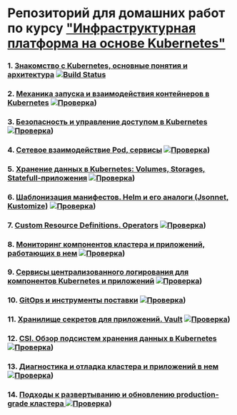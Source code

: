 # Репозиторий для домашних работ по курсу ["Инфраструктурная платформа на основе Kubernetes"](https://otus.ru/lessons/infrastrukturnaya-platforma-na-osnove-kubernetes/)



### 1. [Знакомство с Kubernetes, основные понятия и архитектура](kubernetes-intro/README.md) [![Build Status](https://travis-ci.com/otus-kuber-2020-07/vasiliev-alexey_platform.svg?branch=kubernetes-intro)](https://travis-ci.com/otus-kuber-2020-07/vasiliev-alexey_platform)

### 2. [Механика запуска и взаимодействия контейнеров в Kubernetes](kubernetes-controllers/README.md) [![Проверка](https://travis-ci.com/otus-kuber-2020-07/vasiliev-alexey_platform.svg?branch=kubernetes-controllers)](https://travis-ci.com/otus-kuber-2020-07/vasiliev-alexey_platform))

### 3. [Безопасность и управление доступом в Kubernetes](kubernetes-security/README.md) [![Проверка](https://travis-ci.com/otus-kuber-2020-07/vasiliev-alexey_platform.svg?branch=kubernetes-security)](https://travis-ci.com/otus-kuber-2020-07/vasiliev-alexey_platform))

### 4. [Сетевое взаимодействие Pod, сервисы](kubernetes-networks/README.md) [![Проверка](https://travis-ci.com/otus-kuber-2020-07/vasiliev-alexey_platform.svg?branch=kubernetes-networks)](https://travis-ci.com/otus-kuber-2020-07/vasiliev-alexey_platform))

### 5. [Хранение данных в Kubernetes: Volumes, Storages, Statefull-приложения](kubernetes-volumes/README.md) [![Проверка](https://travis-ci.com/otus-kuber-2020-07/vasiliev-alexey_platform.svg?branch=kubernetes-volumes)](https://travis-ci.com/otus-kuber-2020-07/vasiliev-alexey_platform))

### 6. [Шаблонизация манифестов. Helm и его аналоги (Jsonnet, Kustomize)](kubernetes-templating/README.md) [![Проверка](https://travis-ci.com/otus-kuber-2020-07/vasiliev-alexey_platform.svg?branch=kubernetes-templating)](https://travis-ci.com/otus-kuber-2020-07/vasiliev-alexey_platform))

### 7. [Custom Resource Definitions. Operators](kubernetes-operators/README.md) [![Проверка](https://travis-ci.com/otus-kuber-2020-07/vasiliev-alexey_platform.svg?branch=kubernetes-operators)](https://travis-ci.com/otus-kuber-2020-07/vasiliev-alexey_platform))

### 8. [Мониторинг компонентов кластера и приложений, работающих в нем](kubernetes-monitoring/README.md) [![Проверка](https://travis-ci.com/otus-kuber-2020-07/vasiliev-alexey_platform.svg?branch=kubernetes-monitoring)](https://travis-ci.com/otus-kuber-2020-07/vasiliev-alexey_platform))

### 9. [Сервисы централизованного логирования для компонентов Kubernetes и приложений](kubernetes-logging/README.md) [![Проверка](https://travis-ci.com/otus-kuber-2020-07/vasiliev-alexey_platform.svg?branch=kubernetes-logging)](https://travis-ci.com/otus-kuber-2020-07/vasiliev-alexey_platform))

### 10. [GitOps и инструменты поставки](kubernetes-gitops/README.md) [![Проверка](https://travis-ci.com/otus-kuber-2020-07/vasiliev-alexey_platform.svg?branch=kubernetes-gitops)](https://travis-ci.com/otus-kuber-2020-07/vasiliev-alexey_platform))

### 11. [Хранилище секретов для приложений. Vault](kubernetes-vault/README.md) [![Проверка](https://travis-ci.com/otus-kuber-2020-07/vasiliev-alexey_platform.svg?branch=kubernetes-vault)](https://travis-ci.com/otus-kuber-2020-07/vasiliev-alexey_platform))

### 12. [CSI. Обзор подсистем хранения данных в Kubernetes](kubernetes-storage/README.md) [![Проверка](https://travis-ci.com/otus-kuber-2020-07/vasiliev-alexey_platform.svg?branch=kubernetes-storage)](https://travis-ci.com/otus-kuber-2020-07/vasiliev-alexey_platform))


### 13. [Диагностика и отладка кластера и приложений в нем](kubernetes-debug/README.md) [![Проверка](https://travis-ci.com/otus-kuber-2020-07/vasiliev-alexey_platform.svg?branch=kubernetes-debug)](https://travis-ci.com/otus-kuber-2020-07/vasiliev-alexey_platform))

### 14. [ Подходы к развертыванию и обновлению production-grade кластера ](kubernetes-production-clusters/README.md) [![Проверка](https://travis-ci.com/otus-kuber-2020-07/vasiliev-alexey_platform.svg?branch=kubernetes-production-clusters)](https://travis-ci.com/otus-kuber-2020-07/vasiliev-alexey_platform))
